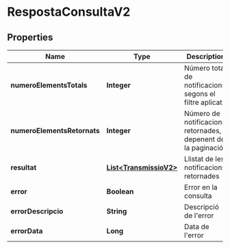 # RespostaConsultaV2

## Properties
Name | Type | Description | Notes
------------ | ------------- | ------------- | -------------
**numeroElementsTotals** | **Integer** | Número total de notificacions, segons el filtre aplicat |  [optional]
**numeroElementsRetornats** | **Integer** | Número de notificacions retornades, depenent de la paginació |  [optional]
**resultat** | [**List&lt;TransmissioV2&gt;**](TransmissioV2.md) | Llistat de les notificacions retornades |  [optional]
**error** | **Boolean** | Error en la consulta |  [optional]
**errorDescripcio** | **String** | Descripció de l&#x27;error |  [optional]
**errorData** | **Long** | Data de l&#x27;error |  [optional]
